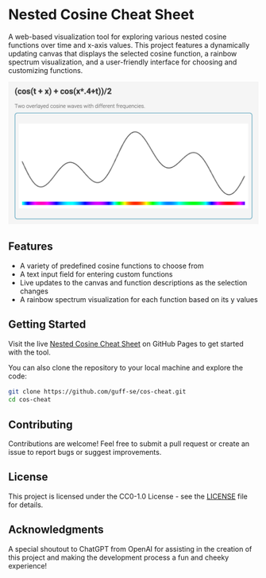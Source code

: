# Nested Cosine Cheat Sheet

A web-based visualization tool for exploring various nested cosine functions over time and x-axis values. This project features a dynamically updating canvas that displays the selected cosine function, a rainbow spectrum visualization, and a user-friendly interface for choosing and customizing functions.

![Screenshot of the Cosine Curves Visualization](screenshot.png)

## Features

- A variety of predefined cosine functions to choose from
- A text input field for entering custom functions
- Live updates to the canvas and function descriptions as the selection changes
- A rainbow spectrum visualization for each function based on its y values

## Getting Started

Visit the live [Nested Cosine Cheat Sheet](https://guff-se.github.io/cos-cheat/) on GitHub Pages to get started with the tool.

You can also clone the repository to your local machine and explore the code:

```bash
git clone https://github.com/guff-se/cos-cheat.git
cd cos-cheat
```
## Contributing

Contributions are welcome! Feel free to submit a pull request or create an issue to report bugs or suggest improvements.

## License

This project is licensed under the CC0-1.0 License - see the [LICENSE](LICENSE) file for details.

## Acknowledgments

A special shoutout to ChatGPT from OpenAI for assisting in the creation of this project and making the development process a fun and cheeky experience!
